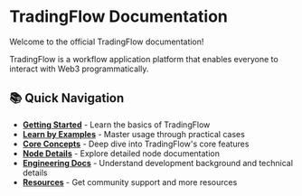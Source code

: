 # TradingFlow Documentation

Welcome to the official TradingFlow documentation!

TradingFlow is a workflow application platform that enables everyone to interact with Web3 programmatically.

## 📚 Quick Navigation

- **[Getting Started](getting-started/what-is-tradingflow.md)** - Learn the basics of TradingFlow
- **[Learn by Examples](learn-by-examples/index.md)** - Master usage through practical cases
- **[Core Concepts](core-concepts/on-chain-vaults.md)** - Deep dive into TradingFlow's core features
- **[Node Details](node-details/index.md)** - Explore detailed node documentation
- **[Engineering Docs](engineering-docs/development-background.md)** - Understand development background and technical details
- **[Resources](resources/community-resources.md)** - Get community support and more resources
